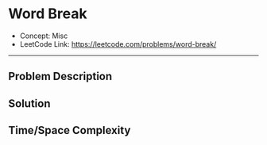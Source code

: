 # Word Break

- Concept: Misc
- LeetCode Link: https://leetcode.com/problems/word-break/

---

## Problem Description

## Solution

## Time/Space Complexity


